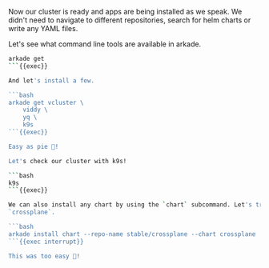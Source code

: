 Now our cluster is ready and apps are being installed as we speak. We didn't
need to navigate to different repositories, search for helm charts or write any
YAML files. 

Let's see what command line tools are available in arkade.

```bash
arkade get
```{{exec}}

And let's install a few.

```bash
arkade get vcluster \
    viddy \
    yq \ 
    k9s
```{{exec}}

Easy as pie 🥧!

Let's check our cluster with k9s!

```bash
k9s
```{{exec}}

We can also install any chart by using the `chart` subcommand. Let's try with
`crossplane`.

```bash
arkade install chart --repo-name stable/crossplane --chart crossplane
```{{exec interrupt}}

This was too easy 🤯!
